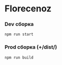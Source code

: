 Florecenoz
========

### Dev cборка
```bash
npm run start
```

### Prod cборка (+/dist/)
```bash
npm run build
```